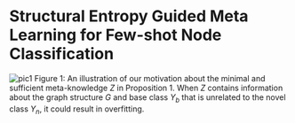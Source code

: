 # Structural Entropy Guided Meta Learning for Few-shot Node Classification


![pic1](./)
Figure 1: An illustration of our motivation about the minimal and sufficient meta-knowledge *Z* in Proposition 1. When *Z* contains information about the graph structure *G* and base class *Y<sub>b</sub>* that is unrelated to the novel class *Y<sub>n</sub>*, it could result in overfitting.
